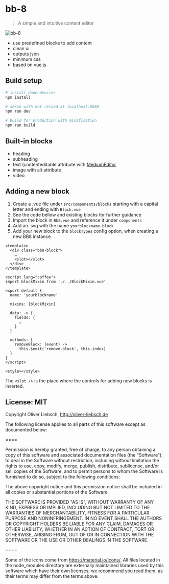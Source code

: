 # bb-8

> A simple and intuitive content editor

![bb-8](http://oliver-liebsch.de/bb8.gif)

- use predefined blocks to add content
- clean ui
- outputs json
- minimum css
- based on vue.js

## Build setup

``` bash
# install dependencies
npm install

# serve with hot reload at localhost:8080
npm run dev

# build for production with minification
npm run build
```

## Built-in blocks
- heading
- subheading
- text (contenteditable attribute with [MediumEditor](https://github.com/yabwe/medium-editor)
- image with alt attribute
- video

## Adding a new block
1. Create a .vue file under `src/components/blocks` starting with a capital letter and ending with `Block.vue`
2. See the code bellow and existing blocks for further guidance
3. Import the block in `Bb8.vue` and reference it under `components`
4. Add an .svg with the name `yourblockname-block`
4. Add your new block to the `blockTypes` config option, when creating a new BB8 instance

````
<template>
  <div class="bb8-block">
    …
    <slot></slot>
  </div>
</template>

<script lang="coffee">
import blockMixin from './../BlockMixin.vue'

export default {
  name: 'yourblockname'

  mixins: [blockMixin]

  data: -> {
    fields: {
      …
    }
  }

  methods: {
    removeBlock: (event) ->
      this.$emit('remove-block', this.index)
  }
}
</script>

<style></style>
````

The `<slot />` is the place where the controls for adding new blocks is inserted.

## License: MIT
Copyright Oliver Liebsch, http://oliver-liebsch.de

The following license applies to all parts of this software except as
documented below:

====

Permission is hereby granted, free of charge, to any person obtaining a copy of this software and associated documentation files (the "Software"), to deal in the Software without restriction, including without limitation the rights to use, copy, modify, merge, publish, distribute, sublicense, and/or sell copies of the Software, and to permit persons to whom the Software is furnished to do so, subject to the following conditions:

The above copyright notice and this permission notice shall be included in all copies or substantial portions of the Software.

THE SOFTWARE IS PROVIDED "AS IS", WITHOUT WARRANTY OF ANY KIND, EXPRESS OR IMPLIED, INCLUDING BUT NOT LIMITED TO THE WARRANTIES OF MERCHANTABILITY, FITNESS FOR A PARTICULAR PURPOSE AND NONINFRINGEMENT. IN NO EVENT SHALL THE AUTHORS OR COPYRIGHT HOLDERS BE LIABLE FOR ANY CLAIM, DAMAGES OR OTHER LIABILITY, WHETHER IN AN ACTION OF CONTRACT, TORT OR OTHERWISE, ARISING FROM, OUT OF OR IN CONNECTION WITH THE SOFTWARE OR THE USE OR OTHER DEALINGS IN THE SOFTWARE.

====

Some of the icons come from https://material.io/icons/.
All files located in the node_modules directory are
externally maintained libraries used by this software which have their
own licenses; we recommend you read them, as their terms may differ from
the terms above.
